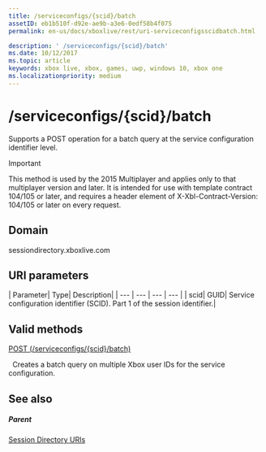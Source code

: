 ```yaml
---
title: /serviceconfigs/{scid}/batch
assetID: eb1b510f-d92e-ae9b-a3e6-0edf58b4f075
permalink: en-us/docs/xboxlive/rest/uri-serviceconfigsscidbatch.html

description: ' /serviceconfigs/{scid}/batch'
ms.date: 10/12/2017
ms.topic: article
keywords: xbox live, xbox, games, uwp, windows 10, xbox one
ms.localizationpriority: medium
---
```

# /serviceconfigs/{scid}/batch
Supports a POST operation for a batch query at the service configuration identifier level.

> [!IMPORTANT]
> This method is used by the 2015 Multiplayer and applies only to that multiplayer version and later. It is intended for use with template contract 104/105 or later, and requires a header element of X-Xbl-Contract-Version: 104/105 or later on every request.

<a id="ID4ER"></a>


## Domain
sessiondirectory.xboxlive.com  
<a id="ID4EW"></a>


## URI parameters

| Parameter| Type| Description|
| --- | --- | --- | --- |
| scid| GUID| Service configuration identifier (SCID). Part 1 of the session identifier.|

<a id="ID4ESB"></a>


## Valid methods

[POST (/serviceconfigs/{scid}/batch)](uri-serviceconfigsscidbatchpost.md)

&nbsp;&nbsp;Creates a batch query on multiple Xbox user IDs for the service configuration.

<a id="ID4E3B"></a>


## See also

<a id="ID4E5B"></a>


##### Parent

[Session Directory URIs](atoc-reference-sessiondirectory.md)

